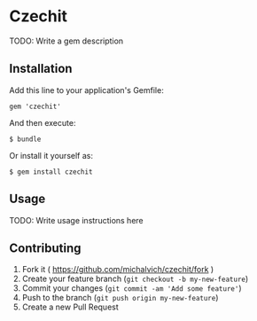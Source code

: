 # Czechit

TODO: Write a gem description

## Installation

Add this line to your application's Gemfile:

    gem 'czechit'

And then execute:

    $ bundle

Or install it yourself as:

    $ gem install czechit

## Usage

TODO: Write usage instructions here

## Contributing

1. Fork it ( https://github.com/michalvich/czechit/fork )
2. Create your feature branch (`git checkout -b my-new-feature`)
3. Commit your changes (`git commit -am 'Add some feature'`)
4. Push to the branch (`git push origin my-new-feature`)
5. Create a new Pull Request

